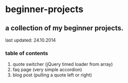 # beginner-projects

## a collection of my beginner projects.
last updated: 24.10.2014

### table of contents
1. quote switcher (jQuery timed loader from array)
2. faq page (very simple accordion)
3. blog post (pulling a quote left or right)
